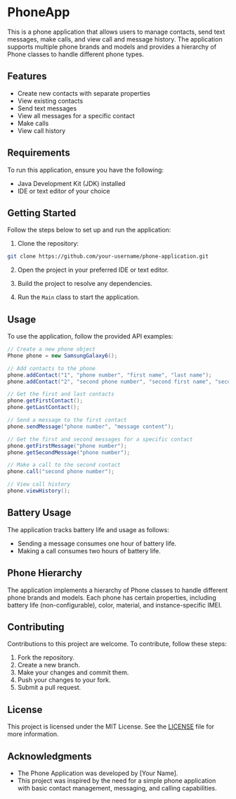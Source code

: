 # PhoneApp

This is a phone application that allows users to manage contacts, send text messages, make calls, and view call and message history. The application supports multiple phone brands and models and provides a hierarchy of Phone classes to handle different phone types.

## Features

- Create new contacts with separate properties
- View existing contacts
- Send text messages
- View all messages for a specific contact
- Make calls
- View call history

## Requirements

To run this application, ensure you have the following:

- Java Development Kit (JDK) installed
- IDE or text editor of your choice

## Getting Started

Follow the steps below to set up and run the application:

1. Clone the repository:

```bash
git clone https://github.com/your-username/phone-application.git
```

2. Open the project in your preferred IDE or text editor.

3. Build the project to resolve any dependencies.

4. Run the `Main` class to start the application.

## Usage

To use the application, follow the provided API examples:

```java
// Create a new phone object
Phone phone = new SamsungGalaxy6();

// Add contacts to the phone
phone.addContact("1", "phone number", "first name", "last name");
phone.addContact("2", "second phone number", "second first name", "second last name");

// Get the first and last contacts
phone.getFirstContact();
phone.getLastContact();

// Send a message to the first contact
phone.sendMessage("phone number", "message content");

// Get the first and second messages for a specific contact
phone.getFirstMessage("phone number");
phone.getSecondMessage("phone number");

// Make a call to the second contact
phone.call("second phone number");

// View call history
phone.viewHistory();
```

## Battery Usage

The application tracks battery life and usage as follows:

- Sending a message consumes one hour of battery life.
- Making a call consumes two hours of battery life.

## Phone Hierarchy

The application implements a hierarchy of Phone classes to handle different phone brands and models. Each phone has certain properties, including battery life (non-configurable), color, material, and instance-specific IMEI.

## Contributing

Contributions to this project are welcome. To contribute, follow these steps:

1. Fork the repository.
2. Create a new branch.
3. Make your changes and commit them.
4. Push your changes to your fork.
5. Submit a pull request.

## License

This project is licensed under the MIT License. See the [LICENSE](LICENSE) file for more information.

## Acknowledgments

- The Phone Application was developed by [Your Name].
- This project was inspired by the need for a simple phone application with basic contact management, messaging, and calling capabilities.
